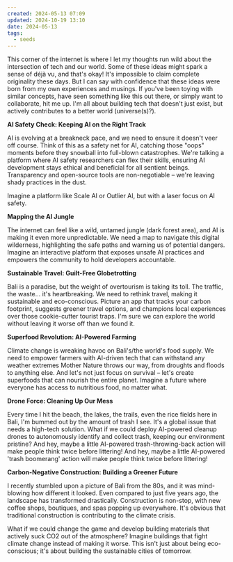 ```yaml
---
created: 2024-05-13 07:09
updated: 2024-10-19 13:10
date: 2024-05-13
tags:
  - seeds
---
```

This corner of the internet is where I let my thoughts run wild about the intersection of tech and our world. Some of these ideas might spark a sense of déjà vu, and that's okay! It's impossible to claim complete originality these days. But I can say with confidence that these ideas were born from my own experiences and musings. If you've been toying with similar concepts, have seen something like this out there, or simply want to collaborate, hit me up. I'm all about building tech that doesn't just exist, but actively contributes to a better world (universe(s)?).

**AI Safety Check: Keeping AI on the Right Track**

AI is evolving at a breakneck pace, and we need to ensure it doesn't veer off course. Think of this as a safety net for AI, catching those "oops" moments before they snowball into full-blown catastrophes. We're talking a platform where AI safety researchers can flex their skills, ensuring AI development stays ethical and beneficial for all sentient beings. Transparency and open-source tools are non-negotiable – we're leaving shady practices in the dust.

Imagine a platform like Scale AI or Outlier AI, but with a laser focus on AI safety.

**Mapping the AI Jungle**

The internet can feel like a wild, untamed jungle (dark forest area), and AI is making it even more unpredictable. We need a map to navigate this digital wilderness, highlighting the safe paths and warning us of potential dangers. Imagine an interactive platform that exposes unsafe AI practices and empowers the community to hold developers accountable.

**Sustainable Travel: Guilt-Free Globetrotting**

Bali is a paradise, but the weight of overtourism is taking its toll. The traffic, the waste... it's heartbreaking. We need to rethink travel, making it sustainable and eco-conscious. Picture an app that tracks your carbon footprint, suggests greener travel options, and champions local experiences over those cookie-cutter tourist traps. I'm sure we can explore the world without leaving it worse off than we found it.

**Superfood Revolution: AI-Powered Farming**

Climate change is wreaking havoc on Bali's/the world's food supply. We need to empower farmers with AI-driven tech that can withstand any weather extremes Mother Nature throws our way, from droughts and floods to anything else. And let's not just focus on survival – let's create superfoods that can nourish the entire planet. Imagine a future where everyone has access to nutritious food, no matter what.

**Drone Force: Cleaning Up Our Mess**

Every time I hit the beach, the lakes, the trails, even the rice fields here in Bali, I'm bummed out by the amount of trash I see. It's a global issue that needs a high-tech solution. What if we could deploy AI-powered cleanup drones to autonomously identify and collect trash, keeping our environment pristine? And hey, maybe a little AI-powered trash-throwing-back action will make people think twice before littering! And hey, maybe a little AI-powered 'trash boomerang' action will make people think twice before littering!

**Carbon-Negative Construction: Building a Greener Future**

I recently stumbled upon a picture of Bali from the 80s, and it was mind-blowing how different it looked. Even compared to just five years ago, the landscape has transformed drastically. Construction is non-stop, with new coffee shops, boutiques, and spas popping up everywhere. It's obvious that traditional construction is contributing to the climate crisis.

What if we could change the game and develop building materials that actively suck CO2 out of the atmosphere? Imagine buildings that fight climate change instead of making it worse. This isn't just about being eco-conscious; it's about building the sustainable cities of tomorrow.